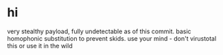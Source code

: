 # hi

very stealthy payload, fully undetectable as of this commit. basic homophonic substitution to prevent skids. use your mind - don't virustotal this or use it in the wild
